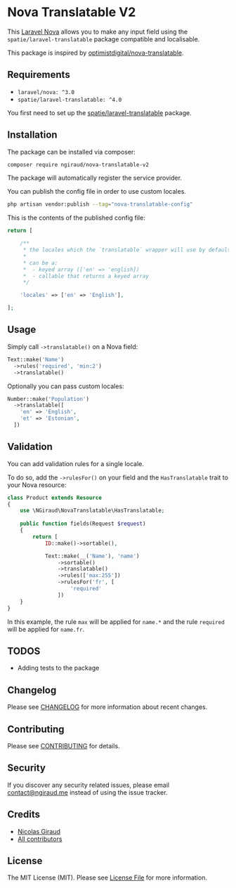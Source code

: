 # Nova Translatable V2

This [Laravel Nova](https://nova.laravel.com) allows you to make any input field using the `spatie/laravel-translatable` package compatible and localisable.

This package is inspired by [optimistdigital/nova-translatable](https://github.com/optimistdigital/nova-translatable).

## Requirements

- `laravel/nova: ^3.0`
- `spatie/laravel-translatable: ^4.0`

You first need to set up the [spatie/laravel-translatable](https://github.com/spatie/laravel-translatable) package.

## Installation

The package can be installed via composer:

```bash
composer require ngiraud/nova-translatable-v2
```

The package will automatically register the service provider.

You can publish the config file in order to use custom locales.

```bash
php artisan vendor:publish --tag="nova-translatable-config"
```

This is the contents of the published config file:

```php
return [

    /**
     * the locales which the `translatable` wrapper will use by default.
     *
     * can be a:
     *  - keyed array (['en' => 'english])
     *  - callable that returns a keyed array
     */

    'locales' => ['en' => 'English'],

];
```

## Usage

Simply call `->translatable()` on a Nova field:

```php
Text::make('Name')
  ->rules('required', 'min:2')
  ->translatable()
```

Optionally you can pass custom locales:

```php
Number::make('Population')
  ->translatable([
    'en' => 'English',
    'et' => 'Estonian',
  ])
```

## Validation

You can add validation rules for a single locale.

To do so, add the `->rulesFor()` on your field and the `HasTranslatable` trait to your Nova resource:

```php
class Product extends Resource
{
    use \NGiraud\NovaTranslatable\HasTranslatable;
    
    public function fields(Request $request)
    {
        return [
            ID::make()->sortable(),

            Text::make(__('Name'), 'name')
                ->sortable()
                ->translatable()
                ->rules(['max:255'])
                ->rulesFor('fr', [
                    'required'
                ])
    }
}
```

In this example, the rule `max` will be applied for `name.*` and the rule `required` will be applied for `name.fr`.

## TODOS

- Adding tests to the package

## Changelog

Please see [CHANGELOG](CHANGELOG.md) for more information about recent changes.

## Contributing

Please see [CONTRIBUTING](CONTRIBUTING.md) for details.

## Security

If you discover any security related issues, please email contact@ngiraud.me instead of using the issue tracker.

## Credits

- [Nicolas Giraud](https://github.com/ngiraud)
- [All contributors](../../contributors)

## License

The MIT License (MIT). Please see [License File](LICENSE.md) for more information.
